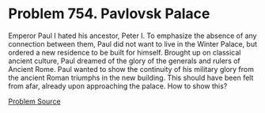 # Problem 754. Pavlovsk Palace 

Emperor Paul I hated his ancestor, Peter I. To emphasize the absence of any connection between them, Paul did not want to live in the Winter Palace, but ordered a new residence to be built for himself. Brought up on classical ancient culture, Paul dreamed of the glory of the generals and rulers of Ancient Rome. Paul wanted to show the continuity of his military glory from the ancient Roman triumphs in the new building. This should have been felt from afar, already upon approaching the palace. How to show this?

[Problem Source](https://www.trizland.ru/tasks/1493/)